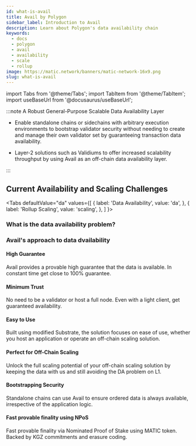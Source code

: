 ```yaml
---
id: what-is-avail
title: Avail by Polygon
sidebar_label: Introduction to Avail
description: Learn about Polygon's data availability chain
keywords:
  - docs
  - polygon
  - avail
  - availability
  - scale
  - rollup
image: https://matic.network/banners/matic-network-16x9.png 
slug: what-is-avail
---
```


import Tabs from '@theme/Tabs';
import TabItem from '@theme/TabItem';
import useBaseUrl from '@docusaurus/useBaseUrl';

:::note A Robust General-Purpose Scalable Data Availability Layer

* Enable standalone chains or sidechains with arbitrary execution environments to bootstrap 
  validator security without needing to create and manage their own validator set by guaranteeing 
  transaction data availability.

* Layer-2 solutions such as Validiums to offer increased scalability throughput by using Avail as an 
  off-chain data availability layer.

:::
 
## Current Availability and Scaling Challenges

<Tabs
  defaultValue="da"
  values={[
    { label: 'Data Availability', value: 'da', },
    { label: 'Rollup Scaling', value: 'scaling', },
  ]
}>
<TabItem value="da">

### What is the data availability problem?


### Avail's approach to data dvailability

#### High Guarantee

Avail provides a provable high guarantee that the data is available. In constant time get close to 100% 
guarantee.

#### Minimum Trust

No need to be a validator or host a full node. Even with a light client, get guaranteed availability.

#### Easy to Use

Built using modified Substrate, the solution focuses on ease of use, whether you host an application or 
operate an off-chain scaling solution.

#### Perfect for Off-Chain Scaling

Unlock the full scaling potential of your off-chain scaling solution by keeping the data with us and 
still avoiding the DA problem on L1.

#### Bootstrapping Security

Standalone chains can use Avail to ensure ordered data is always available, irrespective of the application 
logic.

#### Fast provable finality using NPoS

Fast provable finality via Nominated Proof of Stake using MATIC token. Backed by KGZ commitments and erasure 
coding.

</TabItem>
<TabItem value="scaling">




</TabItem>
</Tabs>


